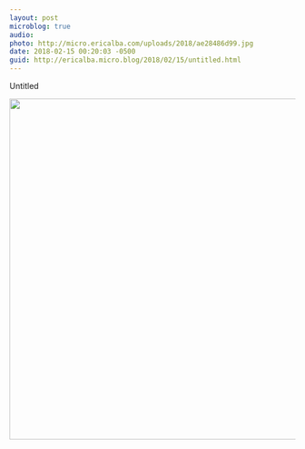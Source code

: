 ```yaml
---
layout: post
microblog: true
audio: 
photo: http://micro.ericalba.com/uploads/2018/ae28486d99.jpg
date: 2018-02-15 00:20:03 -0500
guid: http://ericalba.micro.blog/2018/02/15/untitled.html
---
```

Untitled

<img src="http://micro.ericalba.com/uploads/2018/ae28486d99.jpg" width="600" height="600" />
